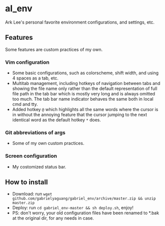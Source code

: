 # al_env
Ark Lee's personal favorite environment configurations, and settings, etc.

## Features
Some features are custom practices of my own.

### Vim configuration 
*  Some basic configurations, such as colorscheme, shift width, and using 4 spaces as a tab, etc.
*  Multitab management, including hotkeys of navigation between tabs and showing the file name only rather than the default representation of full file path in the tab bar which is mostly very long and is always omitted too much. The tab bar name indicator behaves the same both in local cmd and tty.
*  Added hotkey ```@``` which highlights all the same words where the cursor is in without the annoying feature that the cursor jumping to the next identical word as the default hotkey ```*``` does.

### Git abbreviations of args
*  Some of my own custom practices.

### Screen configuration
*  My costomized status bar.

## How to install
*  Download: run ```wget github.com/gabrielyaguang/gabriel_env/archive/master.zip && unzip master.zip```
*  Deploy: run ```cd gabriel_env-master && sh deploy.sh```, enjoy!
*  PS: don't worry, your old configuration files have been renamed to *.bak at the original dir, for any needs in case.
